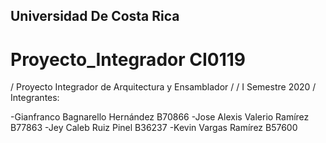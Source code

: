 ## Universidad De Costa Rica
# Proyecto_Integrador CI0119
/ Proyecto Integrador de Arquitectura y Ensamblador /
/ I Semestre 2020 /
Integrantes:

-Gianfranco Bagnarello Hernández B70866
-Jose Alexis Valerio Ramírez B77863
-Jey Caleb Ruiz Pinel B36237
-Kevin Vargas Ramírez B57600

